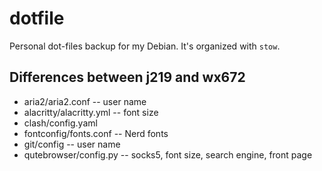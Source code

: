 # dotfile
Personal dot-files backup for my Debian. It's organized with `stow`.

## Differences between j219 and wx672

- aria2/aria2.conf -- user name
- alacritty/alacritty.yml -- font size
- clash/config.yaml 
- fontconfig/fonts.conf -- Nerd fonts
- git/config -- user name
- qutebrowser/config.py -- socks5, font size, search engine, front page

